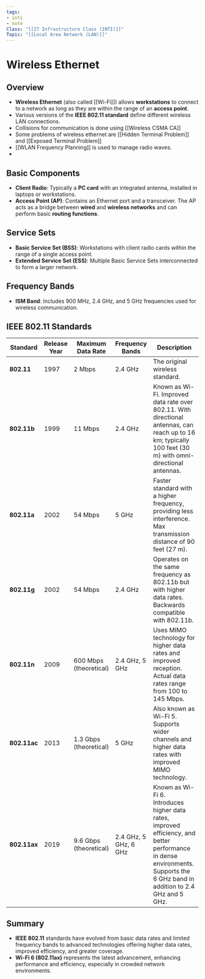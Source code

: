 ```yaml
---
tags:
- inti
- note
Class: "[[IT Infrastructure Class (INTI)]]"
Topic: "[[Local Area Network (LAN)]]"
---
```


# Wireless Ethernet

## Overview

- **Wireless Ethernet** (also called [[Wi-Fi]]) allows **workstations** to connect to a network as long as they are within the range of an **access point**.
- Various versions of the **IEEE 802.11 standard** define different wireless LAN connections.
- Collisions for communication is done using [[Wireless CSMA CA]] 
- Some problems of wireless ethernet are [[Hidden Terminal Problem]] and [[Exposed Terminal Problem]]
- [[WLAN Frequency Planning]] is used to manage radio waves.
- 

## Basic Components

- **Client Radio**: Typically a **PC card** with an integrated antenna, installed in laptops or workstations.
- **Access Point (AP)**: Contains an Ethernet port and a transceiver. The AP acts as a bridge between **wired** and **wireless networks** and can perform basic **routing functions**.

## Service Sets

- **Basic Service Set (BSS)**: Workstations with client radio cards within the range of a single access point.
- **Extended Service Set (ESS)**: Multiple Basic Service Sets interconnected to form a larger network.

## Frequency Bands

- **ISM Band**: Includes 900 MHz, 2.4 GHz, and 5 GHz frequencies used for wireless communication.

## IEEE 802.11 Standards

| Standard      | Release Year | Maximum Data Rate | Frequency Bands | Description |
|---------------|--------------|-------------------|-----------------|-------------|
| **802.11**    | 1997         | 2 Mbps            | 2.4 GHz         | The original wireless standard. |
| **802.11b**   | 1999         | 11 Mbps           | 2.4 GHz         | Known as Wi-Fi. Improved data rate over 802.11. With directional antennas, can reach up to 16 km; typically 100 feet (30 m) with omni-directional antennas. |
| **802.11a**   | 2002         | 54 Mbps           | 5 GHz           | Faster standard with a higher frequency, providing less interference. Max transmission distance of 90 feet (27 m). |
| **802.11g**   | 2002         | 54 Mbps           | 2.4 GHz         | Operates on the same frequency as 802.11b but with higher data rates. Backwards compatible with 802.11b. |
| **802.11n**   | 2009         | 600 Mbps (theoretical) | 2.4 GHz, 5 GHz | Uses MIMO technology for higher data rates and improved reception. Actual data rates range from 100 to 145 Mbps. |
| **802.11ac**  | 2013         | 1.3 Gbps (theoretical) | 5 GHz           | Also known as Wi-Fi 5. Supports wider channels and higher data rates with improved MIMO technology. |
| **802.11ax**  | 2019         | 9.6 Gbps (theoretical) | 2.4 GHz, 5 GHz, 6 GHz | Known as Wi-Fi 6. Introduces higher data rates, improved efficiency, and better performance in dense environments. Supports the 6 GHz band in addition to 2.4 GHz and 5 GHz. |

## Summary

- **IEEE 802.11** standards have evolved from basic data rates and limited frequency bands to advanced technologies offering higher data rates, improved efficiency, and greater coverage.
- **Wi-Fi 6 (802.11ax)** represents the latest advancement, enhancing performance and efficiency, especially in crowded network environments.


